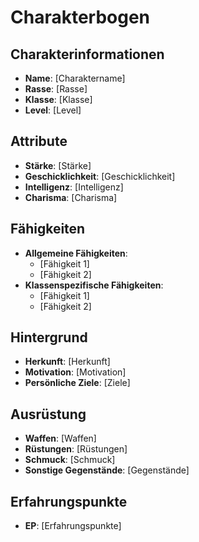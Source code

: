 # Charakterbogen

## Charakterinformationen

- **Name**: [Charaktername]
- **Rasse**: [Rasse]
- **Klasse**: [Klasse]
- **Level**: [Level]

## Attribute

- **Stärke**: [Stärke]
- **Geschicklichkeit**: [Geschicklichkeit]
- **Intelligenz**: [Intelligenz]
- **Charisma**: [Charisma]

## Fähigkeiten

- **Allgemeine Fähigkeiten**: 
  - [Fähigkeit 1]
  - [Fähigkeit 2]
- **Klassenspezifische Fähigkeiten**: 
  - [Fähigkeit 1]
  - [Fähigkeit 2]

## Hintergrund

- **Herkunft**: [Herkunft]
- **Motivation**: [Motivation]
- **Persönliche Ziele**: [Ziele]

## Ausrüstung

- **Waffen**: [Waffen]
- **Rüstungen**: [Rüstungen]
- **Schmuck**: [Schmuck]
- **Sonstige Gegenstände**: [Gegenstände]

## Erfahrungspunkte

- **EP**: [Erfahrungspunkte]
